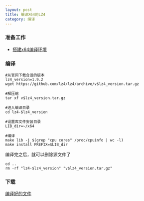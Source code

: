 ```yaml
---
layout: post
title: 编译X64的LZ4
category: 编译
---
```


### 准备工作
- [搭建x64编译环境](x64-environment)

### 编译
```shell
#从官网下载合适的版本
lz4_version=1.9.2
wget https://github.com/lz4/lz4/archive/v$lz4_version.tar.gz

#解压缩
tar xf v$lz4_version.tar.gz

#进入编译目录
cd lz4-$lz4_version

#设置库文件安装目录
LIB_dir=~/x64

#编译
make lib -j $(grep "cpu cores" /proc/cpuinfo | wc -l)
make install PREFIX=$LIB_dir
```

编译完之后，就可以删除源文件了
```shell
cd ..
rm -rf "lz4-$lz4_version" "v$lz4_version.tar.gz"
```

### 下载
[编译好的文件](/assets/x64-lz4.tar.gz)

[android-environment]: /编译/2019/11/22/android-environment.html